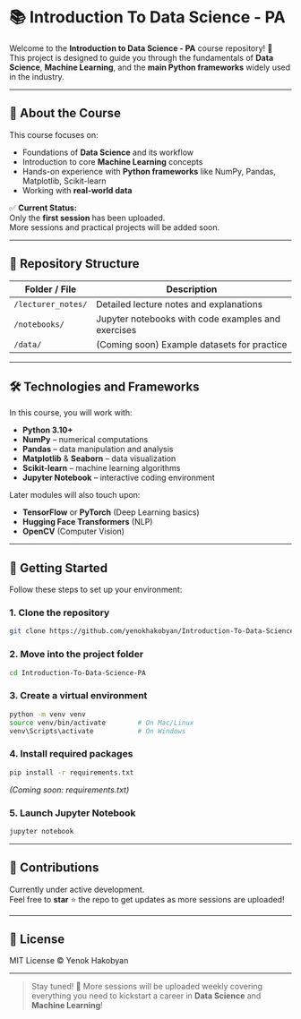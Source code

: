 

# 📚 Introduction To Data Science - PA

Welcome to the **Introduction to Data Science - PA** course repository! 🚀  
This project is designed to guide you through the fundamentals of **Data Science**, **Machine Learning**, and the **main Python frameworks** widely used in the industry.

---

## 📖 About the Course

This course focuses on:
- Foundations of **Data Science** and its workflow
- Introduction to core **Machine Learning** concepts
- Hands-on experience with **Python frameworks** like NumPy, Pandas, Matplotlib, Scikit-learn
- Working with **real-world data**

✅ **Current Status:**  
Only the **first session** has been uploaded.  
More sessions and practical projects will be added soon.

---

## 📂 Repository Structure

| Folder / File        | Description |
|----------------------|-------------|
| `/lecturer_notes/`    | Detailed lecture notes and explanations |
| `/notebooks/`         | Jupyter notebooks with code examples and exercises |
| `/data/`              | (Coming soon) Example datasets for practice |

---

## 🛠 Technologies and Frameworks

In this course, you will work with:
- **Python 3.10+**
- **NumPy** – numerical computations
- **Pandas** – data manipulation and analysis
- **Matplotlib** & **Seaborn** – data visualization
- **Scikit-learn** – machine learning algorithms
- **Jupyter Notebook** – interactive coding environment

Later modules will also touch upon:
- **TensorFlow** or **PyTorch** (Deep Learning basics)
- **Hugging Face Transformers** (NLP)
- **OpenCV** (Computer Vision)

---

## 🚀 Getting Started

Follow these steps to set up your environment:

### 1. Clone the repository
```bash
git clone https://github.com/yenokhakobyan/Introduction-To-Data-Science-PA.git
```

### 2. Move into the project folder
```bash
cd Introduction-To-Data-Science-PA
```

### 3. Create a virtual environment
```bash
python -m venv venv
source venv/bin/activate        # On Mac/Linux
venv\Scripts\activate           # On Windows
```

### 4. Install required packages
```bash
pip install -r requirements.txt
```
*(Coming soon: requirements.txt)*

### 5. Launch Jupyter Notebook
```bash
jupyter notebook
```

---


## 📢 Contributions

Currently under active development.  
Feel free to **star** ⭐ the repo to get updates as more sessions are uploaded!

---

## 📄 License

MIT License © Yenok Hakobyan

---

> Stay tuned! 🚀 More sessions will be uploaded weekly covering everything you need to kickstart a career in **Data Science** and **Machine Learning**!

